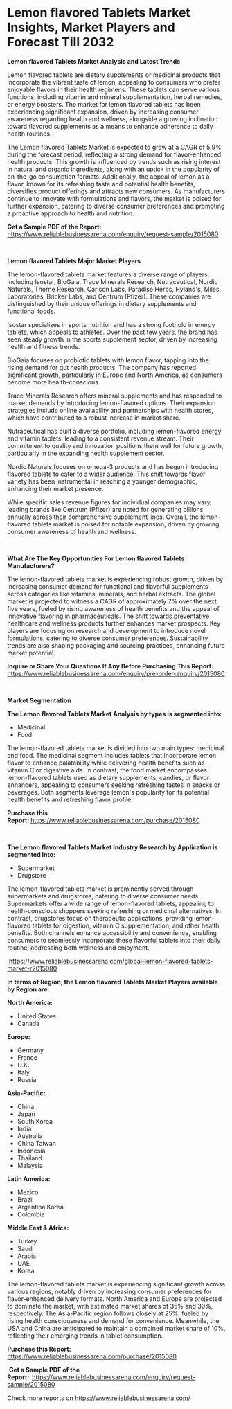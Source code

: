 <p><h1>Lemon flavored Tablets Market Insights, Market Players and Forecast Till 2032</h1></p><p><strong>Lemon flavored Tablets Market Analysis and Latest Trends</strong></p>
<p><p>Lemon flavored tablets are dietary supplements or medicinal products that incorporate the vibrant taste of lemon, appealing to consumers who prefer enjoyable flavors in their health regimens. These tablets can serve various functions, including vitamin and mineral supplementation, herbal remedies, or energy boosters. The market for lemon flavored tablets has been experiencing significant expansion, driven by increasing consumer awareness regarding health and wellness, alongside a growing inclination toward flavored supplements as a means to enhance adherence to daily health routines.</p><p>The Lemon flavored Tablets Market is expected to grow at a CAGR of 5.9% during the forecast period, reflecting a strong demand for flavor-enhanced health products. This growth is influenced by trends such as rising interest in natural and organic ingredients, along with an uptick in the popularity of on-the-go consumption formats. Additionally, the appeal of lemon as a flavor, known for its refreshing taste and potential health benefits, diversifies product offerings and attracts new consumers. As manufacturers continue to innovate with formulations and flavors, the market is poised for further expansion, catering to diverse consumer preferences and promoting a proactive approach to health and nutrition.</p></p>
<p><strong>Get a Sample PDF of the Report:&nbsp;</strong> <a href="https://www.reliablebusinessarena.com/enquiry/request-sample/2015080?utm_campaign=1948&utm_medium=2&utm_source=Github&utm_content=ia&utm_term=17012025&utm_id=lemon-flavored-tablets">https://www.reliablebusinessarena.com/enquiry/request-sample/2015080</a></p>
<p>&nbsp;</p>
<p><strong>Lemon flavored Tablets Major Market Players</strong></p>
<p><p>The lemon-flavored tablets market features a diverse range of players, including Isostar, BioGaia, Trace Minerals Research, Nutraceutical, Nordic Naturals, Thorne Research, Carlson Labs, Paradise Herbs, Hyland's, Miles Laboratories, Bricker Labs, and Centrum (Pfizer). These companies are distinguished by their unique offerings in dietary supplements and functional foods.</p><p>Isostar specializes in sports nutrition and has a strong foothold in energy tablets, which appeals to athletes. Over the past few years, the brand has seen steady growth in the sports supplement sector, driven by increasing health and fitness trends.</p><p>BioGaia focuses on probiotic tablets with lemon flavor, tapping into the rising demand for gut health products. The company has reported significant growth, particularly in Europe and North America, as consumers become more health-conscious.</p><p>Trace Minerals Research offers mineral supplements and has responded to market demands by introducing lemon-flavored options. Their expansion strategies include online availability and partnerships with health stores, which have contributed to a robust increase in market share.</p><p>Nutraceutical has built a diverse portfolio, including lemon-flavored energy and vitamin tablets, leading to a consistent revenue stream. Their commitment to quality and innovation positions them well for future growth, particularly in the expanding health supplement sector.</p><p>Nordic Naturals focuses on omega-3 products and has begun introducing flavored tablets to cater to a wider audience. This shift towards flavor variety has been instrumental in reaching a younger demographic, enhancing their market presence.</p><p>While specific sales revenue figures for individual companies may vary, leading brands like Centrum (Pfizer) are noted for generating billions annually across their comprehensive supplement lines. Overall, the lemon-flavored tablets market is poised for notable expansion, driven by growing consumer awareness of health and wellness.</p></p>
<p>&nbsp;</p>
<p><strong>What Are The Key Opportunities For Lemon flavored Tablets Manufacturers?</strong></p>
<p><p>The lemon-flavored tablets market is experiencing robust growth, driven by increasing consumer demand for functional and flavorful supplements across categories like vitamins, minerals, and herbal extracts. The global market is projected to witness a CAGR of approximately 7% over the next five years, fueled by rising awareness of health benefits and the appeal of innovative flavoring in pharmaceuticals. The shift towards preventative healthcare and wellness products further enhances market prospects. Key players are focusing on research and development to introduce novel formulations, catering to diverse consumer preferences. Sustainability trends are also shaping packaging and sourcing practices, enhancing future market potential.</p></p>
<p><strong>Inquire or Share Your Questions If Any Before Purchasing This Report:</strong> <a href="https://www.reliablebusinessarena.com/enquiry/pre-order-enquiry/2015080?utm_campaign=1948&utm_medium=2&utm_source=Github&utm_content=ia&utm_term=17012025&utm_id=lemon-flavored-tablets">https://www.reliablebusinessarena.com/enquiry/pre-order-enquiry/2015080</a></p>
<p>&nbsp;</p>
<p><strong>Market Segmentation</strong></p>
<p><strong>The Lemon flavored Tablets Market Analysis by types is segmented into:</strong></p>
<p><ul><li>Medicinal</li><li>Food</li></ul></p>
<p><p>The lemon-flavored tablets market is divided into two main types: medicinal and food. The medicinal segment includes tablets that incorporate lemon flavor to enhance palatability while delivering health benefits such as vitamin C or digestive aids. In contrast, the food market encompasses lemon-flavored tablets used as dietary supplements, candies, or flavor enhancers, appealing to consumers seeking refreshing tastes in snacks or beverages. Both segments leverage lemon's popularity for its potential health benefits and refreshing flavor profile.</p></p>
<p><strong>Purchase this Report:&nbsp;</strong><a href="https://www.reliablebusinessarena.com/purchase/2015080?utm_campaign=1948&utm_medium=2&utm_source=Github&utm_content=ia&utm_term=17012025&utm_id=lemon-flavored-tablets">https://www.reliablebusinessarena.com/purchase/2015080</a></p>
<p>&nbsp;</p>
<p><strong>The Lemon flavored Tablets Market Industry Research by Application is segmented into:</strong></p>
<p><ul><li>Supermarket</li><li>Drugstore</li></ul></p>
<p><p>The lemon-flavored tablets market is prominently served through supermarkets and drugstores, catering to diverse consumer needs. Supermarkets offer a wide range of lemon-flavored tablets, appealing to health-conscious shoppers seeking refreshing or medicinal alternatives. In contrast, drugstores focus on therapeutic applications, providing lemon-flavored tablets for digestion, vitamin C supplementation, and other health benefits. Both channels enhance accessibility and convenience, enabling consumers to seamlessly incorporate these flavorful tablets into their daily routine, addressing both wellness and enjoyment.</p></p>
<p><a href="https://www.reliablebusinessarena.com/global-lemon-flavored-tablets-market-r2015080?utm_campaign=1948&utm_medium=2&utm_source=Github&utm_content=ia&utm_term=17012025&utm_id=lemon-flavored-tablets">&nbsp;https://www.reliablebusinessarena.com/global-lemon-flavored-tablets-market-r2015080</a></p>
<p><strong>In terms of Region, the Lemon flavored Tablets Market Players available by Region are:</strong></p>
<p>
    <p> <strong> North America: </strong>
        <ul>
            <li>United States</li>
            <li>Canada</li>
        </ul>
        </p> 
    <p> <strong> Europe: </strong>
        <ul>
            <li>Germany</li>
            <li>France</li>
            <li>U.K.</li>
            <li>Italy</li>
            <li>Russia</li>
        </ul>
        </p> 
    <p> <strong> Asia-Pacific: </strong>
        <ul>
            <li>China</li>
            <li>Japan</li>
            <li>South Korea</li>
            <li>India</li>
            <li>Australia</li>
            <li>China Taiwan</li>
            <li>Indonesia</li>
            <li>Thailand</li>
            <li>Malaysia</li>
        </ul>
        </p> 
    <p> <strong> Latin America: </strong>
        <ul>
            <li>Mexico</li>
            <li>Brazil</li>
            <li>Argentina Korea</li>
            <li>Colombia</li>
        </ul>
        </p> 
    <p> <strong> Middle East & Africa: </strong>
        <ul>
            <li>Turkey</li>
            <li>Saudi</li>
            <li>Arabia</li>
            <li>UAE</li>
            <li>Korea</li>
        </ul>
    </p>
    </p>
<p><p>The lemon-flavored tablets market is experiencing significant growth across various regions, notably driven by increasing consumer preferences for flavor-enhanced delivery formats. North America and Europe are projected to dominate the market, with estimated market shares of 35% and 30%, respectively. The Asia-Pacific region follows closely at 25%, fueled by rising health consciousness and demand for convenience. Meanwhile, the USA and China are anticipated to maintain a combined market share of 10%, reflecting their emerging trends in tablet consumption.</p></p>
<p><strong>Purchase this Report: </strong><a href="https://www.reliablebusinessarena.com/purchase/2015080?utm_campaign=1948&utm_medium=2&utm_source=Github&utm_content=ia&utm_term=17012025&utm_id=lemon-flavored-tablets">https://www.reliablebusinessarena.com/purchase/2015080</a></p>
<p>&nbsp;<strong>Get a Sample PDF of the Report:&nbsp;&nbsp;</strong><a href="https://www.reliablebusinessarena.com/enquiry/request-sample/2015080?utm_campaign=1948&utm_medium=2&utm_source=Github&utm_content=ia&utm_term=17012025&utm_id=lemon-flavored-tablets">https://www.reliablebusinessarena.com/enquiry/request-sample/2015080</a></p>
<p><strong></strong></p>
<p>Check more reports on <a href="https://www.reliablebusinessarena.com/?utm_campaign=1948&utm_medium=2&utm_source=Github&utm_content=ia&utm_term=17012025&utm_id=lemon-flavored-tablets">https://www.reliablebusinessarena.com/</a></p>